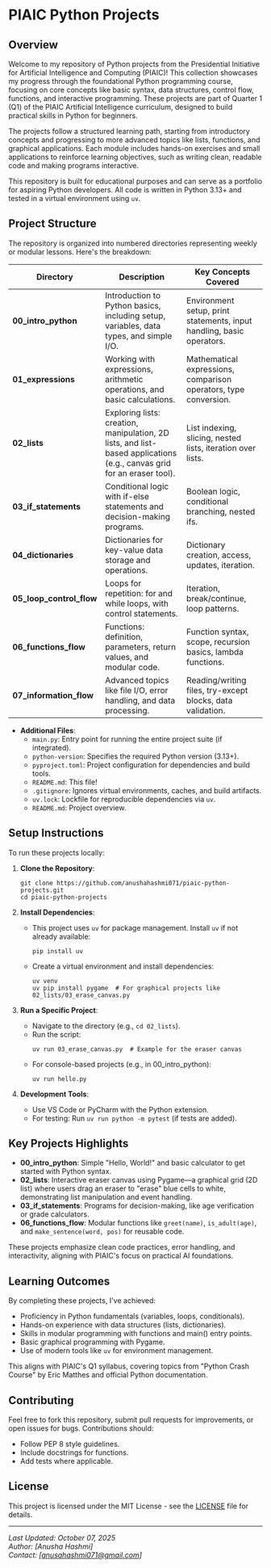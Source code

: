 # PIAIC Python Projects

## Overview

Welcome to my repository of Python projects from the Presidential Initiative for Artificial Intelligence and Computing (PIAIC)! This collection showcases my progress through the foundational Python programming course, focusing on core concepts like basic syntax, data structures, control flow, functions, and interactive programming. These projects are part of Quarter 1 (Q1) of the PIAIC Artificial Intelligence curriculum, designed to build practical skills in Python for beginners.

The projects follow a structured learning path, starting from introductory concepts and progressing to more advanced topics like lists, functions, and graphical applications. Each module includes hands-on exercises and small applications to reinforce learning objectives, such as writing clean, readable code and making programs interactive.

This repository is built for educational purposes and can serve as a portfolio for aspiring Python developers. All code is written in Python 3.13+ and tested in a virtual environment using `uv`.

## Project Structure

The repository is organized into numbered directories representing weekly or modular lessons. Here's the breakdown:

| Directory | Description | Key Concepts Covered |
|-----------|-------------|----------------------|
| **00_intro_python** | Introduction to Python basics, including setup, variables, data types, and simple I/O. | Environment setup, print statements, input handling, basic operators. |
| **01_expressions** | Working with expressions, arithmetic operations, and basic calculations. | Mathematical expressions, comparison operators, type conversion. |
| **02_lists** | Exploring lists: creation, manipulation, 2D lists, and list-based applications (e.g., canvas grid for an eraser tool). | List indexing, slicing, nested lists, iteration over lists. |
| **03_if_statements** | Conditional logic with if-else statements and decision-making programs. | Boolean logic, conditional branching, nested ifs. |
| **04_dictionaries** | Dictionaries for key-value data storage and operations. | Dictionary creation, access, updates, iteration. |
| **05_loop_control_flow** | Loops for repetition: for and while loops, with control statements. | Iteration, break/continue, loop patterns. |
| **06_functions_flow** | Functions: definition, parameters, return values, and modular code. | Function syntax, scope, recursion basics, lambda functions. |
| **07_information_flow** | Advanced topics like file I/O, error handling, and data processing. | Reading/writing files, try-except blocks, data validation. |

- **Additional Files**:
  - `main.py`: Entry point for running the entire project suite (if integrated).
  - `python-version`: Specifies the required Python version (3.13+).
  - `pyproject.toml`: Project configuration for dependencies and build tools.
  - `README.md`: This file!
  - `.gitignore`: Ignores virtual environments, caches, and build artifacts.
  - `uv.lock`: Lockfile for reproducible dependencies via `uv`.
  - `README.md`: Project overview.

## Setup Instructions

To run these projects locally:

1. **Clone the Repository**:
   ```
   git clone https://github.com/anushahashmi071/piaic-python-projects.git
   cd piaic-python-projects
   ```

2. **Install Dependencies**:
   - This project uses `uv` for package management. Install `uv` if not already available:
     ```
     pip install uv
     ```
   - Create a virtual environment and install dependencies:
     ```
     uv venv
     uv pip install pygame  # For graphical projects like 02_lists/03_erase_canvas.py
     ```

3. **Run a Specific Project**:
   - Navigate to the directory (e.g., `cd 02_lists`).
   - Run the script:
     ```
     uv run 03_erase_canvas.py  # Example for the eraser canvas
     ```
   - For console-based projects (e.g., in 00_intro_python):
     ```
     uv run hello.py
     ```

4. **Development Tools**:
   - Use VS Code or PyCharm with the Python extension.
   - For testing: Run `uv run python -m pytest` (if tests are added).

## Key Projects Highlights

- **00_intro_python**: Simple "Hello, World!" and basic calculator to get started with Python syntax.
- **02_lists**: Interactive eraser canvas using Pygame—a graphical grid (2D list) where users drag an eraser to "erase" blue cells to white, demonstrating list manipulation and event handling.
- **03_if_statements**: Programs for decision-making, like age verification or grade calculators.
- **06_functions_flow**: Modular functions like `greet(name)`, `is_adult(age)`, and `make_sentence(word, pos)` for reusable code.

These projects emphasize clean code practices, error handling, and interactivity, aligning with PIAIC's focus on practical AI foundations.

## Learning Outcomes

By completing these projects, I've achieved:
- Proficiency in Python fundamentals (variables, loops, conditionals).
- Hands-on experience with data structures (lists, dictionaries).
- Skills in modular programming with functions and main() entry points.
- Basic graphical programming with Pygame.
- Use of modern tools like `uv` for environment management.

This aligns with PIAIC's Q1 syllabus, covering topics from "Python Crash Course" by Eric Matthes and official Python documentation.

## Contributing

Feel free to fork this repository, submit pull requests for improvements, or open issues for bugs. Contributions should:
- Follow PEP 8 style guidelines.
- Include docstrings for functions.
- Add tests where applicable.

## License

This project is licensed under the MIT License - see the [LICENSE](LICENSE) file for details.

<!-- ## Acknowledgments

- **PIAIC**: For the structured curriculum and resources.
- **Pygame Community**: For the graphics library used in interactive projects.
- **uv Tool**: For modern Python package management. -->

---

*Last Updated: October 07, 2025*  
*Author: [Anusha Hashmi]*  
*Contact: [anusahashmi071@gmail.com]*  

<!-- For more on PIAIC, visit [presidentialinitiative.gov.pk](https://piaic.org). Happy coding! 🚀 -->